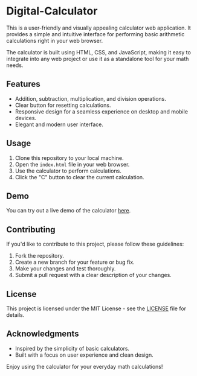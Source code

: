 # Digital-Calculator

This is a user-friendly and visually appealing calculator web application. It provides a simple and intuitive interface for performing basic arithmetic calculations right in your web browser.

The calculator is built using HTML, CSS, and JavaScript, making it easy to integrate into any web project or use it as a standalone tool for your math needs.

## Features

- Addition, subtraction, multiplication, and division operations.
- Clear button for resetting calculations.
- Responsive design for a seamless experience on desktop and mobile devices.
- Elegant and modern user interface.

## Usage

1. Clone this repository to your local machine.
2. Open the `index.html` file in your web browser.
3. Use the calculator to perform calculations.
4. Click the "C" button to clear the current calculation.

## Demo

You can try out a live demo of the calculator [here](https://shoyab1707.github.io/Digital-Calculator/).

## Contributing

If you'd like to contribute to this project, please follow these guidelines:

1. Fork the repository.
2. Create a new branch for your feature or bug fix.
3. Make your changes and test thoroughly.
4. Submit a pull request with a clear description of your changes.

## License

This project is licensed under the MIT License - see the [LICENSE](LICENSE) file for details.

## Acknowledgments

- Inspired by the simplicity of basic calculators.
- Built with a focus on user experience and clean design.

Enjoy using the calculator for your everyday math calculations!
